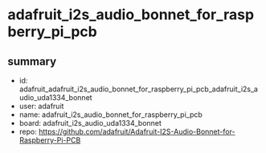 # adafruit_i2s_audio_bonnet_for_raspberry_pi_pcb
 
## summary 
* id: adafruit_adafruit_i2s_audio_bonnet_for_raspberry_pi_pcb_adafruit_i2s_audio_uda1334_bonnet
* user: adafruit
* name: adafruit_i2s_audio_bonnet_for_raspberry_pi_pcb
* board: adafruit_i2s_audio_uda1334_bonnet
* repo: https://github.com/adafruit/Adafruit-I2S-Audio-Bonnet-for-Raspberry-Pi-PCB








